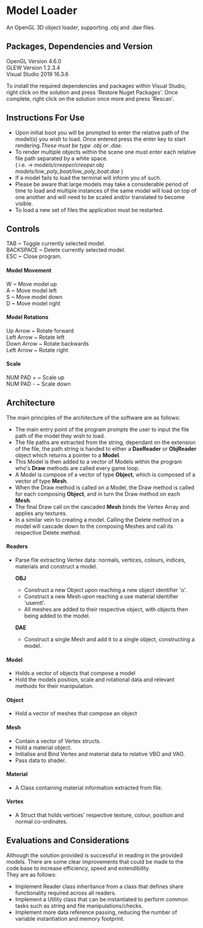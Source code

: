 # Model Loader
An OpenGL 3D object loader, supporting .obj and .dae files.

## Packages, Dependencies and Version
OpenGL Version 4.6.0  
GLEW Version 1.2.3.4  
Visual Studio 2019 16.3.6  

To install the required dependencies and packages within Visual Studio, right click on the solution and press 'Restore Nuget Packages'. Once complete, right click on the solution once more and press 'Rescan'.

## Instructions For Use
- Upon initial boot you will be prompted to enter the relative path of the model(s) you wish to load. Once entered press the enter key to start rendering.*These must be type .obj or .dae.*
- To render multiple objects within the scene one must enter each relative file path separated by a white space.  
( i.e. -> *models/creeper/creeper.obj  models/low_poly_boat/low_poly_boat.dae* )
- If a model fails to load the terminal will inform you of such.
- Please be aware that large models may take a considerable period of time to load and multiple instances of the same model will load on top of one another and will need to be scaled and/or translated to become visible.
- To load a new set of files the application must be restarted.

## Controls
TAB ~ Toggle currently selected model.  
BACKSPACE ~ Delete currently selected model.  
ESC ~ Close program.

#### Model Movement
W ~ Move model up  
A ~ Move model left  
S ~ Move model down  
D ~ Move model right

#### Model Rotations  
Up Arrow ~ Rotate forward  
Left Arrow ~ Rotate left  
Down Arrow ~ Rotate backwards  
Left Arrow ~ Rotate right  

#### Scale
NUM PAD + ~ Scale up  
NUM PAD - ~ Scale down

## Architecture
The main principles of the architecture of the software are as follows:

- The main entry point of the program prompts the user to input the file path of the model they wish to load.
- The file paths are extracted from the string, dependant on the extension of the file, the path string is handed to either a **DaeReader** or **ObjReader** object which returns a pointer to a **Model**.
- This Model is then added to a vector of Models within the program who's **Draw** methods are called every game loop.
 - A Model is compose of a vector of type **Object**, which is composed of a vector of type **Mesh**.
 - When the Draw method is called on a Model, the Draw method is called for each composing **Object**, and in turn the Draw method on each **Mesh**.
 - The final Draw call on the cascaded **Mesh** binds the Vertex Array and applies any textures.
- In a similar vein to creating a model. Calling the Delete method on a model will cascade down to the composing Meshes and call its respective Delete method.


#### Readers
- Parse file extracting Vertex data: normals, vertices, colours, indices, materials and construct a model.

  **OBJ**
  - Construct a new Object upon reaching a new object identifier 'o'.
  - Construct a new Mesh upon reaching a use material identifier 'usemtl'.
  - All meshes are added to their respective object, with objects then being added to the model.

  **DAE**
  - Construct a single Mesh and add it to a single object, constructing a model.


#### Model  
- Holds a vector of objects that compose a model
- Hold the models position, scale and rotational data and relevant methods for their manipulation.

#### Object
- Hold a vector of meshes that compose an object

#### Mesh
- Contain a vector of Vertex structs.
- Hold a material object.
- Initialise and Bind Vertex and material data to relative VBO and VAO.
- Pass data to shader.

#### Material
- A Class containing material information extracted from file.

#### Vertex
- A Struct that holds vertices' respective texture, colour, position and normal co-ordinates.

## Evaluations and Considerations
Although the solution provided is successful in reading in the provided models. There are some clear improvements that could be made to the code base to increase efficiency, speed and extendibility.  
They are as follows:
- Implement Reader class inheritance from a class that defines share functionality required across all readers.
- Implement a Utility class that can be instantiated to perform common tasks such as string and file manipulations/checks.
- Implement more data reference passing, reducing the number of variable instantiation and memory footprint.
